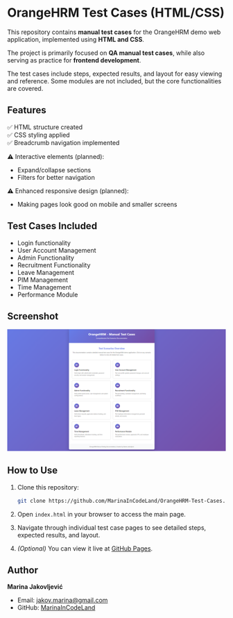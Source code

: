 # OrangeHRM Test Cases (HTML/CSS)

This repository contains **manual test cases** for the OrangeHRM demo web application, implemented using **HTML and CSS**.  

The project is primarily focused on **QA manual test cases**, while also serving as practice for **frontend development**.  

The test cases include steps, expected results, and layout for easy viewing and reference. Some modules are not included, but the core functionalities are covered.  

## Features

✅ HTML structure created  
✅ CSS styling applied  
✅ Breadcrumb navigation implemented  

⚠️ Interactive elements (planned):  
- Expand/collapse sections  
- Filters for better navigation  

⚠️ Enhanced responsive design (planned):  
- Making pages look good on mobile and smaller screens  

## Test Cases Included

- Login functionality  
- User Account Management  
- Admin Functionality  
- Recruitment Functionality  
- Leave Management  
- PIM Management  
- Time Management  
- Performance Module  

## Screenshot

![Test Case Screenshot](images/Screenshot.png)  

## How to Use

1. Clone this repository:  
   ```bash
   git clone https://github.com/MarinaInCodeLand/OrangeHRM-Test-Cases.git
    ```


2. Open `index.html` in your browser to access the main page.

2. Navigate through individual test case pages to see detailed steps, expected results, and layout.

3. *(Optional)* You can view it live at [GitHub Pages](https://marinaincodeland.github.io/OrangeHRM_TestCases/).


## Author

**Marina Jakovljević**  
- Email: jakov.marina@gmail.com  
- GitHub: [MarinaInCodeLand](https://github.com/MarinaInCodeLand)
